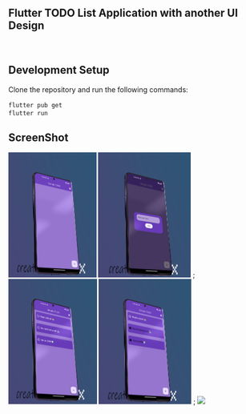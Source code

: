 ## Flutter TODO List Application with another UI Design 


<br>

## Development Setup
Clone the repository and run the following commands:
```
flutter pub get
flutter run
```

## ScreenShot

<img src="assets/image/1.png" height="250em" />&nbsp;<img src="assets/image/2.png" height="250em" />
;
<img src="assets/image/3.png" height="250em" />&nbsp;<img src="assets/image/4.png" height="250em" />
;
<img src="assets/image/untitled.gif" height="500em" />
